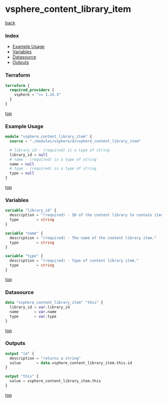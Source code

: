 # vsphere_content_library_item

[back](../vsphere.md)

### Index

- [Example Usage](#example-usage)
- [Variables](#variables)
- [Datasource](#datasource)
- [Outputs](#outputs)

### Terraform

```terraform
terraform {
  required_providers {
    vsphere = ">= 1.24.3"
  }
}
```

[top](#index)

### Example Usage

```terraform
module "vsphere_content_library_item" {
  source = "./modules/vsphere/d/vsphere_content_library_item"

  # library_id - (required) is a type of string
  library_id = null
  # name - (required) is a type of string
  name = null
  # type - (required) is a type of string
  type = null
}
```

[top](#index)

### Variables

```terraform
variable "library_id" {
  description = "(required) - ID of the content library to contain item."
  type        = string
}

variable "name" {
  description = "(required) - The name of the content library item."
  type        = string
}

variable "type" {
  description = "(required) - Type of content library item."
  type        = string
}
```

[top](#index)

### Datasource

```terraform
data "vsphere_content_library_item" "this" {
  library_id = var.library_id
  name       = var.name
  type       = var.type
}
```

[top](#index)

### Outputs

```terraform
output "id" {
  description = "returns a string"
  value       = data.vsphere_content_library_item.this.id
}

output "this" {
  value = vsphere_content_library_item.this
}
```

[top](#index)
